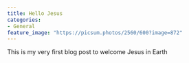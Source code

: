 ```yaml
---
title: Hello Jesus
categories:
- General
feature_image: "https://picsum.photos/2560/600?image=872"
---
```


This is my very first blog post to welcome Jesus in Earth
